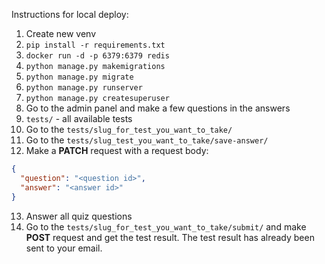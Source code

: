 Instructions for local deploy:
1. Create new venv 
2. ```pip install -r requirements.txt```
3. ```docker run -d -p 6379:6379 redis```
4. ```python manage.py makemigrations```
5. ```python manage.py migrate```
6. ```python manage.py runserver```
7. ```python manage.py createsuperuser```
8. Go to the admin panel and make a few questions in the answers
9. ```tests/``` - all available tests
10. Go to the ```tests/slug_for_test_you_want_to_take/```
11. Go to the ```tests/slug_test_you_want_to_take/save-answer/```
12. Make a **PATCH** request with a request body:
```json
{
  "question": "<question id>",
  "answer": "<answer id>"
}
```
13. Answer all quiz questions
14. Go to the ```tests/slug_for_test_you_want_to_take/submit/``` and make **POST** request and get the test result. The test result has already been sent to your email.